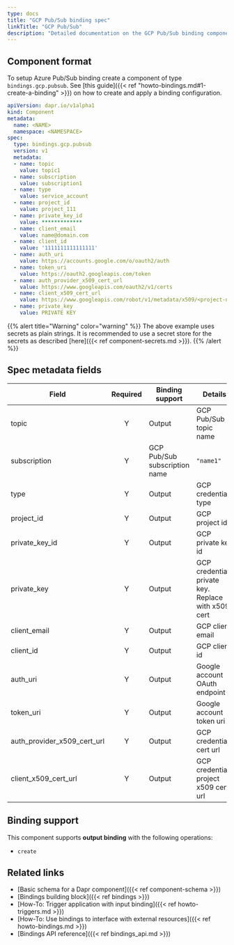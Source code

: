 ```yaml
---
type: docs
title: "GCP Pub/Sub binding spec"
linkTitle: "GCP Pub/Sub"
description: "Detailed documentation on the GCP Pub/Sub binding component"
---
```


## Component format

To setup Azure Pub/Sub binding create a component of type `bindings.gcp.pubsub`. See [this guide]({{< ref "howto-bindings.md#1-create-a-binding" >}}) on how to create and apply a binding configuration.


```yaml
apiVersion: dapr.io/v1alpha1
kind: Component
metadata:
  name: <NAME>
  namespace: <NAMESPACE>
spec:
  type: bindings.gcp.pubsub
  version: v1
  metadata:
  - name: topic
    value: topic1
  - name: subscription
    value: subscription1
  - name: type
    value: service_account
  - name: project_id
    value: project_111
  - name: private_key_id
    value: *************
  - name: client_email
    value: name@domain.com
  - name: client_id
    value: '1111111111111111'
  - name: auth_uri
    value: https://accounts.google.com/o/oauth2/auth
  - name: token_uri
    value: https://oauth2.googleapis.com/token
  - name: auth_provider_x509_cert_url
    value: https://www.googleapis.com/oauth2/v1/certs
  - name: client_x509_cert_url
    value: https://www.googleapis.com/robot/v1/metadata/x509/<project-name>.iam.gserviceaccount.com
  - name: private_key
    value: PRIVATE KEY
```
{{% alert title="Warning" color="warning" %}}
The above example uses secrets as plain strings. It is recommended to use a secret store for the secrets as described [here]({{< ref component-secrets.md >}}).
{{% /alert %}}

## Spec metadata fields

| Field                           | Required | Binding support               | Details                                             | Example                                                                                          |
| ------------------------------- |:--------:| ----------------------------- | --------------------------------------------------- | ------------------------------------------------------------------------------------------------ |
| topic                           |    Y     | Output                        | GCP Pub/Sub topic name                              | `"topic1"`                                                                                       |
| subscription                    |    Y     | GCP Pub/Sub subscription name | `"name1"`                                           |                                                                                                  |
| type                            |    Y     | Output                        | GCP credentials type                                | `service_account`                                                                                |
| project_id                      |    Y     | Output                        | GCP project id                                      | `projectId`                                                                                      |
| private_key_id                |    Y     | Output                        | GCP private key id                                  | `"privateKeyId"`                                                                                 |
| private_key                     |    Y     | Output                        | GCP credentials private key. Replace with x509 cert | `12345-12345`                                                                                    |
| client_email                    |    Y     | Output                        | GCP client email                                    | `"client@email.com"`                                                                             |
| client_id                       |    Y     | Output                        | GCP client id                                       | `0123456789-0123456789`                                                                          |
| auth_uri                        |    Y     | Output                        | Google account OAuth endpoint                       | `https://accounts.google.com/o/oauth2/auth`                                                      |
| token_uri                       |    Y     | Output                        | Google account token uri                            | `https://oauth2.googleapis.com/token`                                                            |
| auth_provider_x509_cert_url |    Y     | Output                        | GCP credentials cert url                            | `https://www.googleapis.com/oauth2/v1/certs`                                                     |
| client_x509_cert_url          |    Y     | Output                        | GCP credentials project x509 cert url               | `https://www.googleapis.com/robot/v1/metadata/x509/<PROJECT_NAME>.iam.gserviceaccount.com` |

## Binding support

This component supports **output binding** with the following operations:

- `create`

## Related links

- [Basic schema for a Dapr component]({{< ref component-schema >}})
- [Bindings building block]({{< ref bindings >}})
- [How-To: Trigger application with input binding]({{< ref howto-triggers.md >}})
- [How-To: Use bindings to interface with external resources]({{< ref howto-bindings.md >}})
- [Bindings API reference]({{< ref bindings_api.md >}})
